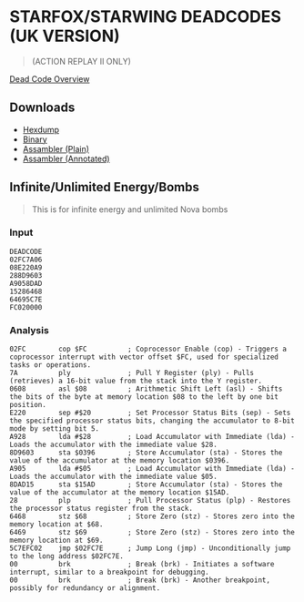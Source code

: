 # STARFOX/STARWING DEADCODES (UK VERSION)

> (ACTION REPLAY II ONLY)

[Dead Code Overview](preservaction-deadc0de.md)


## Downloads

- [Hexdump](deadc0de/hexdumps/starfox_uk.hex)
- [Binary](deadc0de/binaries/starfox_uk.bin)
- [Assambler (Plain)](deadc0de/assembler/plain/starfox_uk.asm)
- [Assambler (Annotated)](deadc0de/assembler/analyzed/starfox_uk.asm)

## Infinite/Unlimited Energy/Bombs

> This is for infinite energy and unlimited Nova bombs

### Input

```hex
DEADCODE
02FC7A06
08E220A9
288D9603
A9058DAD
15286468
64695C7E
FC020000
```

### Analysis

```assembler
02FC    	cop $FC          ; Coprocessor Enable (cop) - Triggers a coprocessor interrupt with vector offset $FC, used for specialized tasks or operations.
7A      	ply              ; Pull Y Register (ply) - Pulls (retrieves) a 16-bit value from the stack into the Y register.
0608    	asl $08          ; Arithmetic Shift Left (asl) - Shifts the bits of the byte at memory location $08 to the left by one bit position.
E220    	sep #$20         ; Set Processor Status Bits (sep) - Sets the specified processor status bits, changing the accumulator to 8-bit mode by setting bit 5.
A928    	lda #$28         ; Load Accumulator with Immediate (lda) - Loads the accumulator with the immediate value $28.
8D9603  	sta $0396        ; Store Accumulator (sta) - Stores the value of the accumulator at the memory location $0396.
A905    	lda #$05         ; Load Accumulator with Immediate (lda) - Loads the accumulator with the immediate value $05.
8DAD15  	sta $15AD        ; Store Accumulator (sta) - Stores the value of the accumulator at the memory location $15AD.
28      	plp              ; Pull Processor Status (plp) - Restores the processor status register from the stack.
6468    	stz $68          ; Store Zero (stz) - Stores zero into the memory location at $68.
6469    	stz $69          ; Store Zero (stz) - Stores zero into the memory location at $69.
5C7EFC02	jmp $02FC7E      ; Jump Long (jmp) - Unconditionally jump to the long address $02FC7E.
00      	brk              ; Break (brk) - Initiates a software interrupt, similar to a breakpoint for debugging.
00      	brk              ; Break (brk) - Another breakpoint, possibly for redundancy or alignment.
```
